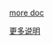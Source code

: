 
[more doc](https://github.com/huaweicloud/spring-cloud-huawei/blob/master/docs/sc_example.md)

[更多说明](https://github.com/huaweicloud/spring-cloud-huawei/blob/master/docs/sc_example_zh.md)